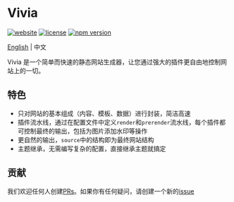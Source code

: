 # Vivia

[![website](https://img.shields.io/badge/website-vivia.saurlax.com-blue)](https://vivia.saurlax.com)
[![license](https://img.shields.io/npm/l/vivia.svg)](https://www.npmjs.com/package/vivia)
[![npm version](https://img.shields.io/npm/v/vivia.svg)](https://www.npmjs.com/package/vivia)

[English](README.md) | 中文

Vivia 是一个简单而快速的静态网站生成器，让您通过强大的插件更自由地控制网站上的一切。

## 特色

- 只对网站的基本组成（内容、模板、数据）进行封装，简洁高速
- 插件流水线，通过在配置文件中定义`render`和`prerender`流水线，每个插件都可控制最终的输出，包括为图片添加水印等操作
- 更自然的输出，`source`中的结构即为最终网站结构
- 主题继承，无需编写复杂的配置，直接继承主题就搞定

## 贡献

我们欢迎任何人创建[PRs](https://github.com/saurlax/vivia/pulls)。如果你有任何疑问，请创建一个新的[issue](https://github.com/saurlax/vivia/issues)
